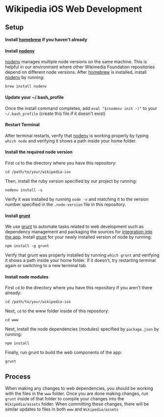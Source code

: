 # Wikipedia iOS Web Development

## Setup

#### Install [homebrew](https://brew.sh) if you haven't already

#### Install [nodenv](https://github.com/nodenv/nodenv)
[nodenv](https://github.com/nodenv/nodenv) manages  multiple node versions on the same machine. This is helpful in our environment where other Wikimedia Foundation repositories depend on different node versions. After [homebrew](https://brew.sh) is installed, install [nodenv](https://github.com/nodenv/nodenv) by running:
```
brew install nodenv
```

#### Update your ~/.bash_profile
Once the install command completes, add `eval "$(nodenv init -)"` to your `~/.bash_profile` (create this file if it doesn't exist)

#### Restart Terminal
After terminal restarts, verify that [nodenv](https://github.com/nodenv/nodenv)  is working properly by typing `which node` and verifying it shows a path inside your home folder.

#### Install the required node version
First `cd` to the directory where you have this repository:
```
cd /path/to/your/wikipedia-ios
```

Then, install the ruby version specified by our project by running:
```
nodenv install -s
```

Verify it was installed by running `node -v` and matching it to the version number specified in the `.node-version` file in this repository.

#### Install [grunt](http://gruntjs.com)
We use [grunt](http://gruntjs.com) to automate tasks related to web development such as dependency management and packaging the sources for [integration into the app](#integrating-web-into-the-native-app). Install [grunt](http://gruntjs.com) for your newly installed version of node by running:
```
npm install -g grunt
```

Verify that grunt was properly installed by running `which grunt` and verifying it shows a path inside your home folder. If it doesn't, try restarting terminal again or switching to a new terminal tab.

#### Install node modules
First `cd` to the directory where you have this repository if you aren't there already:
```
cd /path/to/your/wikipedia-ios
```

Next, `cd` to the www folder inside of this repository:
```
cd www
```

Next, install the node dependencies (modules) specified by `package.json` by running:
```
npm install
```

Finally, run grunt to build the web components of the app:
```
grunt
```

## Process
When making any changes to web dependencies, you should be working with the files in the `www` folder. Once you are done making changes, run `grunt` inside of that folder to compile your changes into the `Wikipedia/assets` folder. When committing these changes, there will be similar updates to files in both `www` and `Wikipedia/assets`